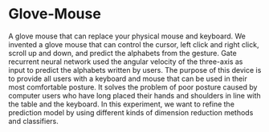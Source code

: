 # Glove-Mouse
A glove mouse that can replace your physical mouse and keyboard.
We invented a glove mouse that can control the cursor, left click and right click, scroll up and down, and predict the alphabets from the gesture. Gate recurrent neural network used the angular velocity of the three-axis as input to predict the alphabets written by users. The purpose of this device is to provide all users with a keyboard and mouse that can be used in their most comfortable posture. It solves the problem of poor posture caused by computer users who have long placed their hands and shoulders in line with the table and the keyboard. 
In this experiment, we want to refine the prediction model by using different kinds of dimension reduction methods and classifiers. 
